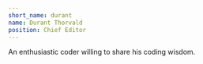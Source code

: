 ```yaml
---
short_name: durant
name: Durant Thorvald
position: Chief Editor
---
```

An enthusiastic coder willing to share his coding wisdom.